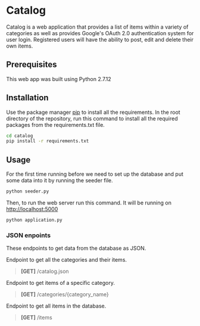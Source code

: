 # Catalog

Catalog is a web application that provides a list of items within a variety of categories as well as provides Google's OAuth 2.0 authentication system for user login. Registered users will have the ability to post, edit and delete their own items.

## Prerequisites
This web app was built using Python 2.7.12

## Installation

Use the package manager [pip](https://pip.pypa.io/en/stable/) to install all the requirements. In the root directory of the repository, run this command to install all the required packages from the requirements.txt file.

```bash
cd catalog
pip install -r requirements.txt
```

## Usage
For the first time running before we need to set up the database and put some data into it by running the seeder file.
```bash
python seeder.py
``` 
Then, to run the web server run this command. It will be running on [http://localhost:5000](http://localhost:5000)
```bash
python application.py
```
### JSON enpoints
These endpoints to get data from the database as JSON. 

Endpoint to get all the categories and their items.
 
> **[GET]** /catalog.json

Endpoint to get items of a specific category.

> **[GET]** /categories/{category_name}
 
Endpoint to get all items in the database.

>**[GET]** /items